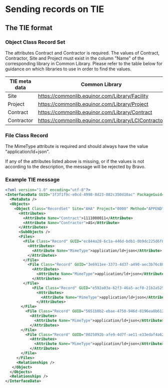 
# Sending records on TIE

## The TIE format

### Object Class Record Set
The attributes Contract and Contractor is required. 
The values of Contract, Contractor, Site and Project must exist in the column "Name" of the corresponding library in Common Library. Please refer to the table below for guidance on which
libraries to use in order to find the values.

TIE meta data | Common Library |
--- | --- | 
Site | https://commonlib.equinor.com/Library/Facility | 
Project | https://commonlib.equinor.com/Library/Project | 
Contract | https://commonlib.equinor.com/Library/Contract | 
Contractor | https://commonlib.equinor.com/Library/LCIContractor | 

### File Class Record
The MimeType attribute is required and should always have the value "application/ld+json".

If any of the attributes listed above is missing, or if the values is not according to the description, the message will be rejected by Bravo.

### Example TIE message
```xml
<?xml version="1.0" encoding="utf-8"?>
<InterfaceData GUID="3f3f1f9c-e0cd-4998-8d23-082c350d10ac" PackageGuid="00000000-0000-0000-0000-000000000000" TimeStamp="2023-09-27T10:42:01.9616546+02:00" Action="APPEND" Site="AHA" Project="0000" ObjectClass="RecordSet" ObjectType="RecordSet" MessageVersion="001.1">
  <MetaData />
  <Objects>
    <Object Class="RecordSet" Site="AHA" Project="0000" Method="APPEND" GUID="673e1357-f525-442b-b64e-a3433bc5cea0">
	  <Attributes>
	    <Attribute Name="Contract">1111000011</Attribute>
		<Attribute Name="Contractor">AS</Attribute>
	  </Attributes>
	  <SubObjects />
	  <Files>
	    <File Class="Record" GUID="ec844a28-6c1a-446d-bdb1-0b9dc225d6f8" ParentObjectGUID="673e1357-f525-442b-b64e-a3433bc5cea0" FileName="https://record.example.com/record/8ee6a905-0dc0-46f1-969c-dc7aa174cf32" FileType="json-ld">
		  <Attributes>
		    <Attribute Name="MimeType">application/ld+json</Attribute>
		  </Attributes>
		</File>
		  <File Class="Record" GUID="3e6911ee-3373-4d37-a490-aec3b76c880d" ParentObjectGUID="673e1357-f525-442b-b64e-a3433bc5cea0" FileName="https://record.example.com/record/3b7a0a9b-8caa-4652-b82b-f863fbaefc82" FileType="json-ld">
		    <Attributes>
			  <Attribute Name="MimeType">application/ld+json</Attribute>
	        </Attributes>
		</File>
		    <File Class="Record" GUID="e592a03a-62f3-46a5-acf0-21b2a525ccc2" ParentObjectGUID="673e1357-f525-442b-b64e-a3433bc5cea0" FileName="https://record.example.com/record/215e31e8-4f61-4e2b-8c3b-a12214b6854d" FileType="json-ld">
			  <Attributes>
			    <Attribute Name="MimeType">application/ld+json</Attribute>
              </Attributes>
	   </File>
         <File Class="Record" GUID="5651b0b2-ebae-4750-946d-8196ea8b612d" ParentObjectGUID="673e1357-f525-442b-b64e-a3433bc5cea0" FileName="https://record.example.com/record/0bb71a06-bd6f-4c83-8ff0-45983b376542" FileType="json-ld">
           <Attributes>
             <Attribute Name="MimeType">application/ld+json</Attribute>
           </Attributes>
       </File>
	     <File Class="Record" GUID="0025092b-afe9-4d7f-ae11-e33edaf4a62a" ParentObjectGUID="673e1357-f525-442b-b64e-a3433bc5cea0" FileName="https://record.example.com/record/d5f6be8f-1ba9-47fd-b15e-efd2f5fe203f" FileType="json-ld">
           <Attributes>
             <Attribute Name="MimeType">application/ld+json</Attribute>
           </Attributes>
       </File>
     </Files>
     <Relationships />
   </Object>
  </Objects>
  <Relationships />
</InterfaceData>
```